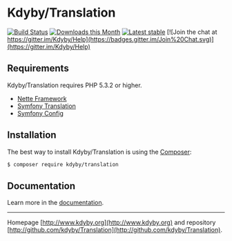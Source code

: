 Kdyby/Translation
======

[![Build Status](https://travis-ci.org/Kdyby/Translation.svg?branch=master)](https://travis-ci.org/Kdyby/Translation)
[![Downloads this Month](https://img.shields.io/packagist/dm/kdyby/translation.svg)](https://packagist.org/packages/kdyby/translation)
[![Latest stable](https://img.shields.io/packagist/v/kdyby/translation.svg)](https://packagist.org/packages/kdyby/translation)
[![Join the chat at https://gitter.im/Kdyby/Help](https://badges.gitter.im/Join%20Chat.svg)](https://gitter.im/Kdyby/Help)


Requirements
------------

Kdyby/Translation requires PHP 5.3.2 or higher.

- [Nette Framework](https://github.com/nette/nette)
- [Symfony Translation](https://github.com/symfony/translation)
- [Symfony Config](https://github.com/symfony/config)


Installation
------------

The best way to install Kdyby/Translation is using the [Composer](http://getcomposer.org/):

```sh
$ composer require kdyby/translation
```


Documentation
------------

Learn more in the [documentation](https://github.com/Kdyby/Translation/blob/master/docs/en/index.md).


-----

Homepage [http://www.kdyby.org](http://www.kdyby.org) and repository [http://github.com/kdyby/Translation](http://github.com/kdyby/Translation).
